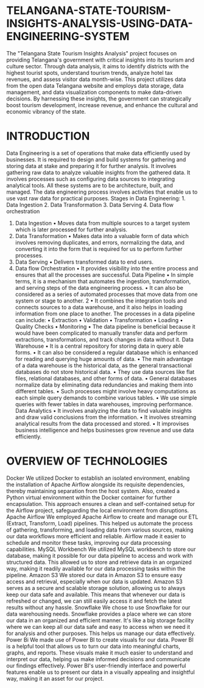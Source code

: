 # TELANGANA-STATE-TOURISM-INSIGHTS-ANALYSIS-USING-DATA-ENGINEERING-SYSTEM

The "Telangana State Tourism Insights Analysis" project focuses on providing Telangana's government with critical insights into its tourism and culture sector. Through data analysis, it aims to identify districts with the highest tourist spots, understand tourism trends, analyze hotel tax revenues, and assess visitor data month-wise. This project utilizes data from the open data Telangana website and employs data storage, data management, and data visualization components to make data-driven decisions. By harnessing these insights, the government can strategically boost tourism development, increase revenue, and enhance the cultural and economic vibrancy of the state. 

# INTRODUCTION

Data Engineering is a set of operations that make data efficiently used by businesses.
It is required to design and build systems for gathering and storing data at stake and preparing it for further analysis. It involves gathering raw data to analyze valuable insights from the gathered data.
It involves processes such as configuring data sources to integrating analytical tools. All these systems are to be architecture, built, and managed.
The data engineering process involves activities that enable us to use vast raw data for practical purposes. Stages in Data Engineering:
1.
Data Ingestion
2.
Data Transformation
3.
Data Serving
4.
Data flow orchestration
1. Data Ingestion
•
Moves data from multiple sources to a target system which is later processed for further analysis.
2. Data Transformation
•
Makes data into a valuable form of data which involves removing duplicates, and errors, normalizing the data, and converting it into the form that is required for us to perform further processes.
3. Data Serving
•
Delivers transformed data to end users.
4. Data flow Orchestration
•
It provides visibility into the entire process and ensures that all the processes are successful.
Data Pipeline
•
In simple terms, it is a mechanism that automates the ingestion, transformation, and serving steps of the data engineering process.
•
It can also be considered as a series of automated processes that move data from one system or stage to another. 2
•
It combines the integration tools and connects sources to a data warehouse, and it also helps in loading information from one place to another.
The processes in a data pipeline can include:
•
Extraction
•
Validation
•
Transformation
•
Loading
•
Quality Checks
•
Monitoring
•
The data pipeline is beneficial because it would have been complicated to manually transfer data and perform extractions, transformations, and track changes in data without it.
Data Warehouse
•
It is a central repository for storing data in query able forms.
•
It can also be considered a regular database which is enhanced for reading and querying huge amounts of data.
•
The main advantage of a data warehouse is the historical data, as the general transactional databases do not store historical data.
•
They use data sources like flat files, relational databases, and other forms of data.
•
General databases normalize data by eliminating data redundancies and making them into different tables.
•
Such processes might involve heavy computations as each simple query demands to combine various tables.
•
We use simple queries with fewer tables in data warehouses, improving performance.
Data Analytics
•
It involves analyzing the data to find valuable insights and draw valid conclusions from the information.
•
It involves streaming analytical results from the data processed and stored.
•
It improvises business intelligence and helps businesses grow revenue and use data efficiently.

# OVERVIEW OF TECHNOLOGIES

Docker
We utilized Docker to establish an isolated environment, enabling the installation of Apache Airflow alongside its requisite dependencies, thereby maintaining separation from the host system. Also, created a Python virtual environment within the Docker container for further encapsulation. This approach ensures a clean and self-contained setup for the Airflow project, safeguarding the local environment from disruptions.
Apache Airflow
We employed Apache Airflow to create and manage our ETL (Extract, Transform, Load) pipelines. This helped us automate the process of gathering, transforming, and loading data from various sources, making our data workflows more efficient and reliable. Airflow made it easier to schedule and monitor these tasks, improving our data processing capabilities.
MySQL Workbench
We utilized MySQL workbench to store our database, making it possible for our data pipeline to access and work with structured data. This allowed us to store and retrieve data in an organized way, making it readily available for our data processing tasks within the pipeline.
Amazon S3
We stored our data in Amazon S3 to ensure easy access and retrieval, especially when our data is updated. Amazon S3 serves as a secure and scalable storage solution, allowing us to always keep our data safe and available. This means that whenever our data is refreshed or changed, we can still easily access it and fetch the latest results without any hassle.
Snowflake
We chose to use Snowflake for our data warehousing needs. Snowflake provides a place where we can store our data in an organized and efficient manner. It's like a big storage facility where we can keep all our data safe and easy to access when we need it for analysis and other purposes. This helps us manage our data effectively.
Power Bi
We made use of Power BI to create visuals for our data. Power BI is a helpful tool that allows us to turn our data into meaningful charts, graphs, and reports. These visuals make it much easier to understand and interpret our data, helping us make informed decisions and communicate our findings effectively. Power BI's user-friendly interface and powerful features enable us to present our data in a visually appealing and insightful way, making it an asset for our project.
